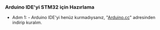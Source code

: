 ### Arduino IDE'yi STM32 için Hazırlama

* Adım 1: - Arduino IDE'yi henüz kurmadıysanız, "[Arduino.cc](https://www.arduino.cc/)" adresinden indirip kuralım. 

